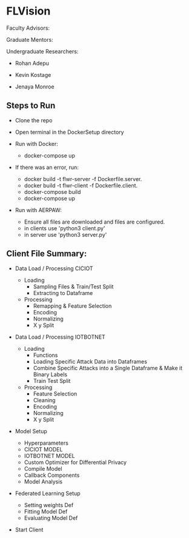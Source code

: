 # FLVision

Faculty Advisors:

Graduate Mentors:

Undergraduate Researchers:

* Rohan Adepu

* Kevin Kostage

* Jenaya Monroe


## Steps to Run

* Clone the repo

* Open terminal in the DockerSetup directory

* Run with Docker: 
  * docker-compose up
  
* If there was an error, run:
  * docker build -t flwr-server -f Dockerfile.server.
  * docker build -t flwr-client -f Dockerfile.client.
  * docker-compose build
  * docker-compose up

* Run with AERPAW:
  * Ensure all files are downloaded and files are configured.
  * in clients use 'python3 client.py'
  * in server use 'python3 server.py'


## Client File Summary:
  * Data Load / Processing CICIOT
    * Loading
      * Sampling Files & Train/Test Split
      * Extracting to Dataframe
    * Processing
      * Remapping & Feature Selection
      * Encoding
      * Normalizing
      * X y Split


  * Data Load / Processing IOTBOTNET
    * Loading
      * Functions
      * Loading Specific Attack Data into Dataframes
      * Combine Specific Attacks into a Single Dataframe & Make it Binary Labels
      * Train Test Split
    * Processing
      * Feature Selection
      * Cleaning
      * Encoding
      * Normalizing
      * X y Split
  

  * Model Setup
    * Hyperparameters
    * CICIOT MODEL
    * IOTBOTNET MODEL
    * Custom Optimizer for Differential Privacy
    * Compile Model
    * Callback Components
    * Model Analysis


  * Federated Learning Setup
    * Setting weights Def
    * Fitting Model Def
    * Evaluating Model Def


  * Start Client

  
